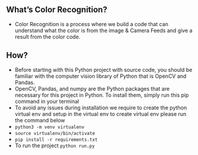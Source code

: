 ## What’s Color Recognition?
- Color Recognition is a process where we build a code that can understand what the color is from the image & Camera Feeds and give a result from the color code.
## How?
- Before starting with this Python project with source code, you should be familiar with the computer vision library of Python that is OpenCV and Pandas.
- OpenCV, Pandas, and numpy are the Python packages that are necessary for this project in Python. To install them, simply run this pip command in your terminal
- To avoid any issues during installation we require to create the python virtual env and setup in the virtual env to create virtual env please run the command below
- `python3 -m venv virtualenv`
- `source virtualenv/bin/activate`
- `pip install -r requirements.txt`
- To run the project `python run.py`
